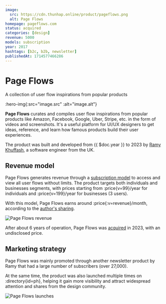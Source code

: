 ```yaml
---
image:
  src: https://cdn.thunhap.online/product/pageflows.png
  alt: Page Flows
homepage: pageflows.com
status: acquired
categories: [design]
revenue: 5000
models: subscription
year: 2017
hashtags: [b2c, b2b, newsletter]
publishedAt: 1714577466286
---
```


# Page Flows

A collection of user flow inspirations from popular products

:hero-img{:src="image.src" :alt="image.alt"}

__Page Flows__ curates and compiles user flow inspirations from popular products like Amazon, Facebook, Google, Uber, Stripe, etc. in the form of videos and screenshots. It's a useful platform for UI/UX designers to get ideas, reference, and learn how famous products build their user experiences.

The product was built and developed from {{ $doc.year }} to 2023 by [Ramy Khuffash](https://twitter.com/ramykhuffash), a software engineer from the UK.

## Revenue model

Page Flows generates revenue through a [subscription model](https://pageflows.com/pricing/) to access and view all user flows without limits. The product targets both individuals and businesses segments, with prices starting from :price{v=99}/year for individuals and :price{v=199}/year for businesses (3 users).

With this model, Page Flows earns around :price{:v=revenue}/month, according to the [author's sharing](https://www.indiehackers.com/post/how-i-gained-traction-and-became-profitable-after-almost-quitting-pyxhdCYD1Ppe4HiWozl7).

![Page Flows revenue](https://cdn.thunhap.online/product/pageflows+revenue.png)

After about 6 years of operation, Page Flows was [acquired](https://twitter.com/ramykhuffash/status/1721529887939309802) in 2023, with an undisclosed price.

## Marketing strategy

Page Flows was mainly promoted through another newsletter product by Ramy that had a large number of subscribers (over 27,000).

At the same time, the product was also launched multiple times on :directory{id=ph}, helping it gain more visibility and attract widespread attention and shares from the design community.

![Page Flows launches](https://cdn.thunhap.online/product/pageflows+launches.png)
